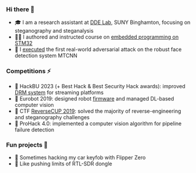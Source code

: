 ### Hi there 👋

- 🎓 I am a research assistant at [DDE Lab](https://dde.binghamton.edu/), SUNY Binghamton, focusing on steganography and steganalysis
- 👨‍🏫 I authored and instructed course on [embedded programming on STM32](https://github.com/edosedgar/stm32f0_ARM)
- 👊 I [executed](https://github.com/edosedgar/mtcnnattack) the first real-world adversarial attack on the robust face detection system MTCNN

### Competitions ⚡
- 🥈 HackBU 2023 (+ Best Hack & Best Security Hack awards): improved [DRM system](https://devpost.com/software/drm-on-steroids) for streaming platforms
- 🥈 Eurobot 2019: designed robot [firmware](https://github.com/edosedgar/eurobot2019) and managed DL-based computer vision
- 🥇 CTF [ReverseCUP 2019](http://cup19.reverseboom.club/sb.asp): solved the majority of reverse-engineering and steganography challenges
- 🥇 ProHack 4.0: implemented a computer vision algorithm for pipeline failure detection

### Fun projects 🧩
- 🐬 Sometimes hacking my car keyfob with Flipper Zero
- 📡 Like pushing limits of RTL-SDR dongle
